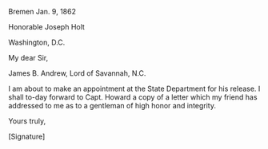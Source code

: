 Bremen Jan. 9, 1862

Honorable
Joseph Holt

Washington, D.C.

My dear Sir,

James B. Andrew, Lord of Savannah, N.C.

I am about to make an appointment at the State Department for his release. I shall to-day forward to Capt. Howard a copy of a letter which my friend has addressed to me as to a gentleman of high honor and integrity.

Yours truly,

[Signature]